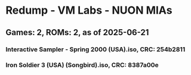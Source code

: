 # Redump - VM Labs - NUON MIAs
## Games: 2, ROMs: 2, as of 2025-06-21

### Interactive Sampler - Spring 2000 (USA).iso, CRC: 254b2811
### Iron Soldier 3 (USA) (Songbird).iso, CRC: 8387a00e
